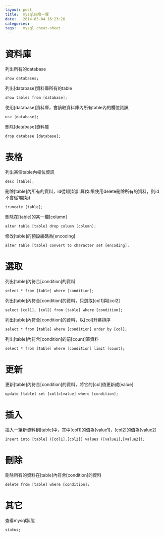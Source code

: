 ```yaml
---
layout: post
title:  mysql指令一覽
date:   2014-03-04 16:23:26
categories:
tags:   mysql cheat-sheet
---
```


# 資料庫

列出所有的database

    show databases;

列出[database]資料庫所有的table

    show tables from [database];

使用[database]資料庫，會讀取資料庫內所有table內的欄位資訊

    use [database];

刪除[database]資料庫

    drop database [database];

# 表格

列出某個table內欄位資訊

    desc [table];

刪除[table]內所有的資料，id從1開始計算(如果使用delete刪除所有的資料，則id不會從1開始)

    truncate [table];

刪除在[table]的某一欄[column]

    alter table [table] drop column [column];

修改[table]的預設編碼為[encoding]

    alter table [table] convert to character set [encoding];

# 選取

列出[table]內符合[condition]的資料

    select * from [table] where [condition];

列出[table]內符合[condition]的資料，只選取[col1]與[col2]

    select [col1], [col2] from [table] where [condition];

列出[table]內符合[condition]的資料，以[col]升幕排序

    select * from [table] where [condition] order by [col];

列出[table]內符合[condition]的前[count]筆資料

    select * from [table] where [condition] limit [count];

# 更新

更新[table]內符合[condition]的資料，將它的[col]值更新成[value]

    update [table] set [col]=[value] where [condition];

# 插入

插入一筆新資料到[table]中，其中[col1]的值為[value1]，[col2]的值為[value2]

    insert into [table] ([col1],[col2]) values ([value1],[value2]);

# 刪除

刪除所有的資料在[table]內符合[condition]的資料

    delete from [table] where [condition];

# 其它

查看mysql狀態

    status;
